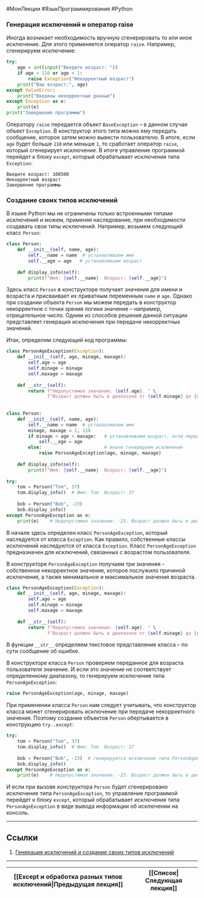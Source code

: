 #МоиЛекции #ЯзыкПрограммирования #Python 

### Генерация исключений и оператор raise

Иногда возникает необходимость вручную сгенерировать то или иное исключение. Для этого применяется оператор `raise`. Например, сгенерируем исключение:

```python
try:
    age = int(input("Введите возраст: "))
    if age > 110 or age < 1:
        raise Exception("Некорректный возраст")
    print("Ваш возраст:", age)
except ValueError:
    print("Введены некорректные данные")
except Exception as e:
    print(e)
print("Завершение программы")
```

Оператору `raise` передается объект `BaseException` – в данном случае объект `Exception`. В конструктор этого типа можно ему передать сообщение, которое затем можно вывести пользователю. В итоге, если `age` будет больше `110` или меньше `1`, то сработает оператор `raise`, который сгенерирует исключение. В итоге управление программой перейдет к блоку `except`, который обрабатывает исключения типа `Exception`:

```
Введите возраст: 100500
Некорректный возраст
Завершение программы
```

### Создание своих типов исключений

В языке Python мы не ограничены только встроенными типами исключений и можем, применяя наследование, при необходимости создавать свои типы исключений. Например, возьмем следующий класс `Person`:

```python
class Person:
    def __init__(self, name, age):
        self.__name = name  # устанавливаем имя
        self.__age = age   # устанавливаем возраст
 
    def display_info(self):
        print(f"Имя: {self.__name}  Возраст: {self.__age}")
```

Здесь класс `Person` в конструкторе получает значения для имени и возраста и присваивает их приватным переменным `name` и `age`. Однако при создании объекта `Person` мы можем передать в конструктор некорректное с точки зрения логики значение – например, отрицательное число. Одним из способов решения данной ситуации представляет генерация исключения при передаче некорректных значений.

Итак, определим следующий код программы:

```python
class PersonAgeException(Exception):
    def __init__(self, age, minage, maxage):
        self.age = age
        self.minage = minage
        self.maxage = maxage
 
    def __str__(self):
        return f"Недопустимое значение: {self.age}. " \
               f"Возраст должен быть в диапазоне от {self.minage} до {self.maxage}"
 
 
class Person:
    def __init__(self, name, age):
        self.__name = name  # устанавливаем имя
        minage, maxage = 1, 110
        if minage < age < maxage:   # устанавливаем возраст, если передано корректное значение
            self.__age = age
        else:                       # иначе генерируем исключение
            raise PersonAgeException(age, minage, maxage)
 
    def display_info(self):
        print(f"Имя: {self.__name}  Возраст: {self.__age}")
 
try:
    tom = Person("Tom", 37)
    tom.display_info()  # Имя: Tom  Возраст: 37
 
    bob = Person("Bob", -23)
    bob.display_info()
except PersonAgeException as e:
    print(e)    # Недопустимое значение: -23. Возраст должен быть в диапазоне от 1 до 110
```

В начале здесь определен класс `PersonAgeException`, который наследуется от класса `Exception`. Как правило, собственные классы исключений наследуются от класса `Exception`. Класс `PersonAgeException` предназначен для исключений, связанных с возрастом пользователя.

В конструкторе `PersonAgeException` получаем три значения – собственное некорректное значение, которое послужило причиной исключения, а также минимальное и максимальное значения возраста.

```python
class PersonAgeException(Exception):
    def __init__(self, age, minage, maxage):
        self.age = age
        self.minage = minage
        self.maxage = maxage
 
    def __str__(self):
        return f"Недопустимое значение: {self.age}. " \
               f"Возраст должен быть в диапазоне от {self.minage} до {self.maxage}"
```

В функции `__str__` определяем текстовое представление класса – по сути сообщение об ошибке.

В конструкторе класса `Person` проверяем переданное для возраста пользователя значение. И если это значение не соответствует определенному диапазону, то генерируем исключение типа `PersonAgeException`:

```python
raise PersonAgeException(age, minage, maxage)
```

При применении класса `Person` нам следует учитывать, что конструктор класса может сгенерировать исключение при передаче некорректного значения. Поэтому создание объектов `Person` обертывается в конструкцию `try..except`:

```python
try:
    tom = Person("Tom", 37)
    tom.display_info()  # Имя: Tom  Возраст: 37
 
    bob = Person("Bob", -23)  # генерируется исключение типа PersonAgeException
    bob.display_info()
except PersonAgeException as e:
    print(e)    # Недопустимое значение: -23. Возраст должен быть в диапазоне от 1 до 110
```

И если при вызове конструктора `Person` будет сгенерировано исключение типа `PersonAgeException`, то управление программой перейдет к блоку `except`, который обрабатывает исключения типа `PersonAgeException` в виде вывода информации об исключении на консоль.

---
## Ссылки

1. [Генерация исключений и создание своих типов исключений](https://metanit.com/python/tutorial/2.21.php)

---

| [[Except и обработка разных типов исключений\|Предыдущая лекция]] | [[Список\|Следующая лекция]] |
| ----------------------------------------------------------------- | ---------------------------- |
